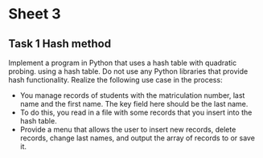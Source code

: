 # Sheet 3

## Task 1 Hash method
Implement a program in Python that uses a hash table with quadratic probing. using a hash table. Do not use any Python libraries that provide hash functionality.
Realize the following use case in the process:
* You manage records of students with the matriculation number, last name and the first name. The key field here should be the last name.
* To do this, you read in a file with some records that you insert into the hash table.
* Provide a menu that allows the user to insert new records, delete records, change last names, and output the array of records to or save it.